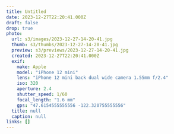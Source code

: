 ```yaml
---
title: Untitled
date: 2023-12-27T22:20:41.000Z
draft: false
drop: true
photo:
  url: s3/images/2023-12-27-14-20-41.jpg
  thumb: s3/thumbs/2023-12-27-14-20-41.jpg
  preview: s3/previews/2023-12-27-14-20-41.jpg
  created: 2023-12-27T22:20:41.000Z
  exif:
    make: Apple
    model: "iPhone 12 mini"
    lens: "iPhone 12 mini back dual wide camera 1.55mm f/2.4"
    iso: 320
    aperture: 2.4
    shutter_speed: 1/60
    focal_length: "1.6 mm"
    gps: "47.6154555555556 -122.320755555556"
  title: null
  caption: null
links: []
---
```

